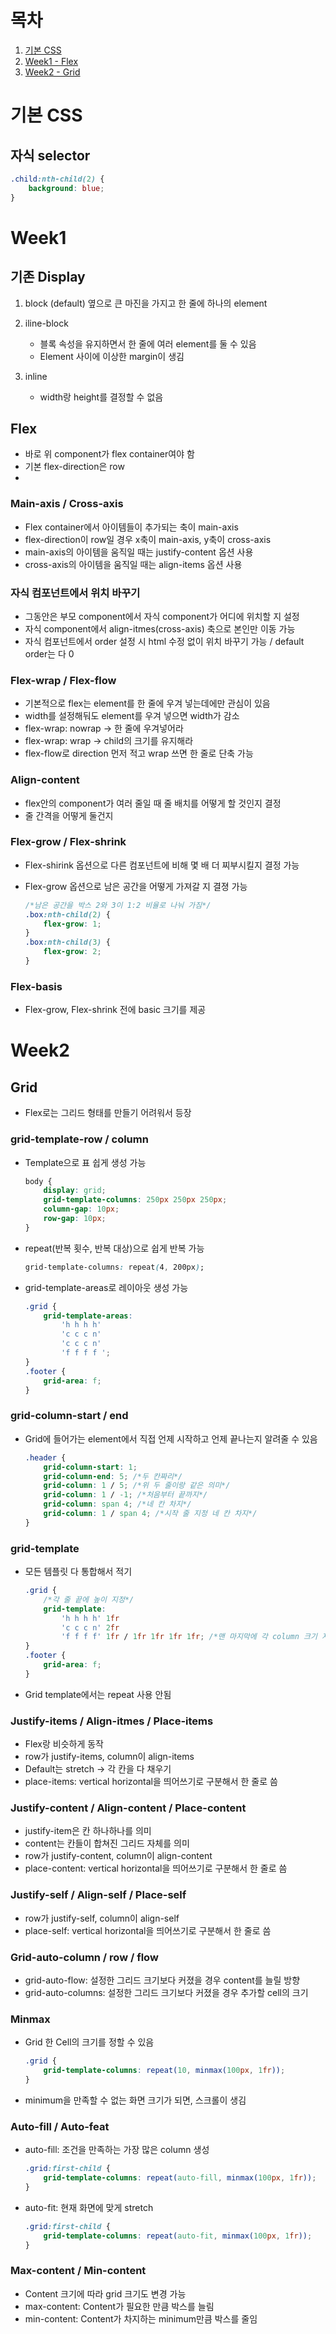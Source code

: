 # 목차

1. [기본 CSS](#기본-css)
2. [Week1 - Flex](#week1)
3. [Week2 - Grid](#week2)

# 기본 CSS

## 자식 selector

```css
.child:nth-child(2) {
    background: blue;
}
```

# Week1

## 기존 Display

1. block (default)
   옆으로 큰 마진을 가지고 한 줄에 하나의 element

2. iline-block

    - 블록 속성을 유지하면서 한 줄에 여러 element를 둘 수 있음
    - Element 사이에 이상한 margin이 생김

3. inline
    - width랑 height를 결정할 수 없음

## Flex

-   바로 위 component가 flex container여야 함
-   기본 flex-direction은 row
-

### Main-axis / Cross-axis

-   Flex container에서 아이템들이 추가되는 축이 main-axis
-   flex-direction이 row일 경우 x축이 main-axis, y축이 cross-axis
-   main-axis의 아이템을 움직일 때는 justify-content 옵션 사용
-   cross-axis의 아이템을 움직일 때는 align-items 옵션 사용

### 자식 컴포넌트에서 위치 바꾸기

-   그동안은 부모 component에서 자식 component가 어디에 위치할 지 설정
-   자식 component에서 align-itmes(cross-axis) 축으로 본인만 이동 가능
-   자식 컴포넌트에서 order 설정 시 html 수정 없이 위치 바꾸기 가능 / default order는 다 0

### Flex-wrap / Flex-flow

-   기본적으로 flex는 element를 한 줄에 우겨 넣는데에만 관심이 있음
-   width를 설정해둬도 element를 우겨 넣으면 width가 감소
-   flex-wrap: nowrap -> 한 줄에 우겨넣어라
-   flex-wrap: wrap -> child의 크기를 유지해라
-   flex-flow로 direction 먼저 적고 wrap 쓰면 한 줄로 단축 가능

### Align-content

-   flex안의 component가 여러 줄일 때 줄 배치를 어떻게 할 것인지 결정
-   줄 간격을 어떻게 둘건지

### Flex-grow / Flex-shrink

-   Flex-shirink 옵션으로 다른 컴포넌트에 비해 몇 배 더 찌부시킬지 결정 가능
-   Flex-grow 옵션으로 남은 공간을 어떻게 가져갈 지 결졍 가능

    ```css
    /*남은 공간을 박스 2와 3이 1:2 비율로 나눠 가짐*/
    .box:nth-child(2) {
        flex-grow: 1;
    }
    .box:nth-child(3) {
        flex-grow: 2;
    }
    ```

### Flex-basis

-   Flex-grow, Flex-shrink 전에 basic 크기를 제공

# Week2

## Grid

-   Flex로는 그리드 형태를 만들기 어려워서 등장

### grid-template-row / column

-   Template으로 표 쉽게 생성 가능
    ```css
    body {
        display: grid;
        grid-template-columns: 250px 250px 250px;
        column-gap: 10px;
        row-gap: 10px;
    }
    ```
-   repeat(반복 횟수, 반복 대상)으로 쉽게 반복 가능
    ```css
    grid-template-columns: repeat(4, 200px);
    ```
-   grid-template-areas로 레이아웃 생성 가능
    ```css
    .grid {
        grid-template-areas:
            'h h h h'
            'c c c n'
            'c c c n'
            'f f f f ';
    }
    .footer {
        grid-area: f;
    }
    ```

### grid-column-start / end

-   Grid에 들어가는 element에서 직접 언제 시작하고 언제 끝나는지 알려줄 수 있음

    ```css
    .header {
        grid-column-start: 1;
        grid-column-end: 5; /*두 칸짜리*/
        grid-column: 1 / 5; /*위 두 줄이랑 같은 의미*/
        grid-column: 1 / -1; /*처음부터 끝까지*/
        grid-column: span 4; /*네 칸 차지*/
        grid-column: 1 / span 4; /*시작 줄 지정 네 칸 차지*/
    }
    ```

### grid-template

-   모든 템플릿 다 통합해서 적기
    ```css
    .grid {
        /*각 줄 끝에 높이 지정*/
        grid-template:
            'h h h h' 1fr
            'c c c n' 2fr
            'f f f f' 1fr / 1fr 1fr 1fr 1fr; /*맨 마지막에 각 column 크기 지정*/
    }
    .footer {
        grid-area: f;
    }
    ```
-   Grid template에서는 repeat 사용 안됨

### Justify-items / Align-itmes / Place-items

-   Flex랑 비슷하게 동작
-   row가 justify-items, column이 align-items
-   Default는 stretch -> 각 칸을 다 채우기
-   place-items: vertical horizontal을 띄어쓰기로 구분해서 한 줄로 씀

### Justify-content / Align-content / Place-content

-   justify-item은 칸 하나하나를 의미
-   content는 칸들이 합쳐진 그리드 자체를 의미
-   row가 justify-content, column이 align-content
-   place-content: vertical horizontal을 띄어쓰기로 구분해서 한 줄로 씀

### Justify-self / Align-self / Place-self

-   row가 justify-self, column이 align-self
-   place-self: vertical horizontal을 띄어쓰기로 구분해서 한 줄로 씀

### Grid-auto-column / row / flow

-   grid-auto-flow: 설정한 그리드 크기보다 커졌을 경우 content를 늘릴 방향
-   grid-auto-columns: 설정한 그리드 크기보다 커졌을 경우 추가할 cell의 크기

### Minmax

-   Grid 한 Cell의 크기를 정할 수 있음
    ```css
    .grid {
        grid-template-columns: repeat(10, minmax(100px, 1fr));
    }
    ```
-   minimum을 만족할 수 없는 화면 크기가 되면, 스크롤이 생김

### Auto-fill / Auto-feat

-   auto-fill: 조건을 만족하는 가장 많은 column 생성
    ```css
    .grid:first-child {
        grid-template-columns: repeat(auto-fill, minmax(100px, 1fr));
    }
    ```
-   auto-fit: 현재 화면에 맞게 stretch
    ```css
    .grid:first-child {
        grid-template-columns: repeat(auto-fit, minmax(100px, 1fr));
    }
    ```

### Max-content / Min-content

-   Content 크기에 따라 grid 크기도 변경 가능
-   max-content: Content가 필요한 만큼 박스를 늘림
-   min-content: Content가 차지하는 minimum만큼 박스를 줄임
